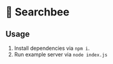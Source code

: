 # :honeybee: Searchbee

## Usage

1. Install dependencies via `npm i`.
2. Run example server via `node index.js`


